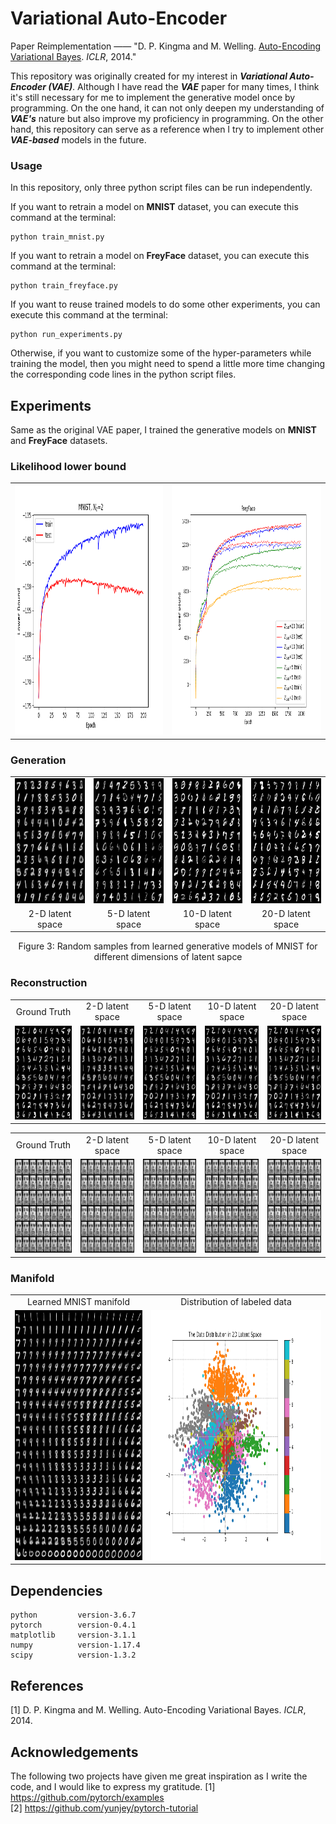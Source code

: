 # Variational Auto-Encoder
Paper Reimplementation —— "D. P. Kingma and M. Welling. [Auto-Encoding Variational Bayes](https://arxiv.org/pdf/1312.6114). *ICLR*, 2014."

This repository was originally created for my interest in ***Variational Auto-Encoder (VAE)***. Although I have read the ***VAE*** paper for many times, I think it's still necessary for me to implement the generative model once by programming.  On the one hand, it can not only deepen my understanding of ***VAE's*** nature but also improve my proficiency in programming. On the other hand, this repository can serve as a reference when I try to implement other ***VAE-based*** models in the future. 

### Usage
In this repository, only three python script files can be run independently. <br>

If you want to retrain a model on **MNIST** dataset, you can execute this command at the terminal:
```
python train_mnist.py
```
If you want to retrain a model on **FreyFace** dataset, you can execute this command at the terminal:
```
python train_freyface.py
```
If you want to reuse trained models to do some other experiments, you can execute this command at the terminal:
```
python run_experiments.py
```
Otherwise, if you want to customize some of the hyper-parameters while training the model, then you might need to spend a little more time changing the corresponding code lines in the python script files. 

## Experiments
Same as the original VAE paper, I trained the generative models on **MNIST** and **FreyFace** datasets.


### Likelihood lower bound
<table align='center'>
  <tr>
    <td><img src = 'results/MNIST/elbocurve-2D.png' height = '400px'>
    <td><img src = 'results/FreyFace/elbocurve.png' height = '400px'>
  </tr>
</table>
  
### Generation
<table align='center'>
  <tr>
    <td><img src = 'results/MNIST/gene_imgs-2D.png' height = '200px'>
    <td><img src = 'results/MNIST/gene_imgs-5D.png' height = '200px'>
    <td><img src = 'results/MNIST/gene_imgs-10D.png' height = '200px'>
    <td><img src = 'results/MNIST/gene_imgs-20D.png' height = '200px'>
  </tr>
  <tr align='center'>
    <td> 2-D latent space </td>
    <td> 5-D latent space </td>
    <td> 10-D latent space </td>
    <td> 20-D latent space </td>
  </tr>
</table>
<center>Figure 3: Random samples from learned generative models of MNIST for different dimensions of latent sapce</center>

### Reconstruction

<table align='center'>
<tr align='center'>
<td> Ground Truth </td>
<td> 2-D latent space </td>
<td> 5-D latent space </td>
<td> 10-D latent space </td>
<td> 20-D latent space </td>
</tr>
<tr>
<td><img src = 'results/MNIST/origin_imgs.png' height = '150px'>
<td><img src = 'results/MNIST/reconst_imgs-2D.png' height = '150px'>
<td><img src = 'results/MNIST/reconst_imgs-5D.png' height = '150px'>
<td><img src = 'results/MNIST/reconst_imgs-10D.png' height = '150px'>
<td><img src = 'results/MNIST/reconst_imgs-20D.png' height = '150px'>
</tr>
</table>

<table align='center'>
<tr align='center'>
<td> Ground Truth </td>
<td> 2-D latent space </td>
<td> 5-D latent space </td>
<td> 10-D latent space </td>
<td> 20-D latent space </td>
</tr>
<tr>
<td><img src = 'results/FreyFace/origin_imgs.png' height = '150px'>
<td><img src = 'results/FreyFace/reconst_imgs-2D.png' height = '150px'>
<td><img src = 'results/FreyFace/reconst_imgs-5D.png' height = '150px'>
<td><img src = 'results/FreyFace/reconst_imgs-10D.png' height = '150px'>
<td><img src = 'results/FreyFace/reconst_imgs-20D.png' height = '150px'>
</tr>
</table>

### Manifold

<table align='center'>
<tr align='center'>
<td> Learned MNIST manifold </td>
<td> Distribution of labeled data  </td>
</tr>
<tr>
<td><img src = 'results/MNIST/MNIST-manifold1.png' height = '400px'>
<td><img src = 'results/MNIST/latent_distribution.png' height = '400px'>
</tr>
</table>

## Dependencies
```
python         version-3.6.7
pytorch        version-0.4.1
matplotlib     version-3.1.1
numpy          version-1.17.4
scipy          version-1.3.2
```

## References 
[1]  D. P. Kingma and M. Welling. Auto-Encoding Variational Bayes. *ICLR*, 2014.

## Acknowledgements
The following two projects have given me great inspiration as I write the code, and I would like to express my gratitude.
[1] https://github.com/pytorch/examples  
[2] https://github.com/yunjey/pytorch-tutorial

